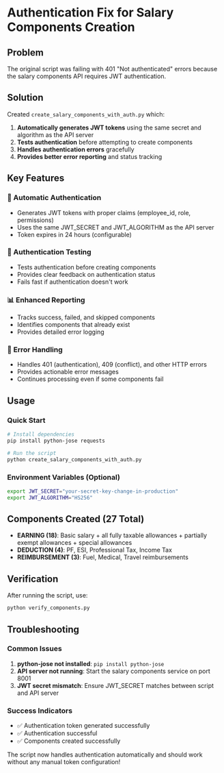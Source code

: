 # Authentication Fix for Salary Components Creation

## Problem
The original script was failing with 401 "Not authenticated" errors because the salary components API requires JWT authentication.

## Solution
Created `create_salary_components_with_auth.py` which:

1. **Automatically generates JWT tokens** using the same secret and algorithm as the API server
2. **Tests authentication** before attempting to create components
3. **Handles authentication errors** gracefully
4. **Provides better error reporting** and status tracking

## Key Features

### 🔐 Automatic Authentication
- Generates JWT tokens with proper claims (employee_id, role, permissions)
- Uses the same JWT_SECRET and JWT_ALGORITHM as the API server
- Token expires in 24 hours (configurable)

### 🧪 Authentication Testing
- Tests authentication before creating components
- Provides clear feedback on authentication status
- Fails fast if authentication doesn't work

### 📊 Enhanced Reporting
- Tracks success, failed, and skipped components
- Identifies components that already exist
- Provides detailed error logging

### 🔧 Error Handling
- Handles 401 (authentication), 409 (conflict), and other HTTP errors
- Provides actionable error messages
- Continues processing even if some components fail

## Usage

### Quick Start
```bash
# Install dependencies
pip install python-jose requests

# Run the script
python create_salary_components_with_auth.py
```

### Environment Variables (Optional)
```bash
export JWT_SECRET="your-secret-key-change-in-production"
export JWT_ALGORITHM="HS256"
```

## Components Created (27 Total)

- **EARNING (18)**: Basic salary + all fully taxable allowances + partially exempt allowances + special allowances
- **DEDUCTION (4)**: PF, ESI, Professional Tax, Income Tax
- **REIMBURSEMENT (3)**: Fuel, Medical, Travel reimbursements

## Verification
After running the script, use:
```bash
python verify_components.py
```

## Troubleshooting

### Common Issues
1. **python-jose not installed**: `pip install python-jose`
2. **API server not running**: Start the salary components service on port 8001
3. **JWT secret mismatch**: Ensure JWT_SECRET matches between script and API server

### Success Indicators
- ✅ Authentication token generated successfully
- ✅ Authentication successful
- ✅ Components created successfully

The script now handles authentication automatically and should work without any manual token configuration!
